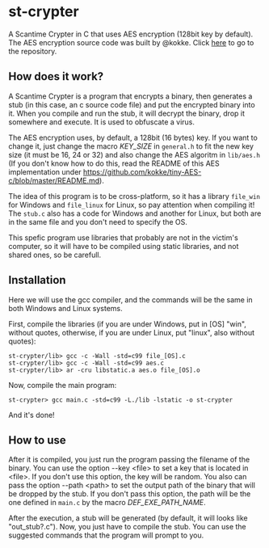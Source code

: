 # st-crypter
A Scantime Crypter in C that uses AES encryption (128bit key by default).
The AES encryption source code was built by @kokke. Click [here](https://github.com/kokke/tiny-AES-c) to go to the repository.

## How does it work?
A Scantime Crypter is a program that encrypts a binary, then generates a stub (in this case, an c source code file) and put the encrypted binary into it. When you compile and run the stub, it will decrypt the binary, drop it somewhere and execute. It is used to obfuscate a virus.

The AES encryption uses, by default, a 128bit (16 bytes) key. If you want to change it, just change the macro *KEY_SIZE* in `general.h` to fit the new key size (it must be 16, 24 or 32) and also change the AES algoritm in `lib/aes.h` (If you don't know how to do this, read the README of this AES implementation under https://github.com/kokke/tiny-AES-c/blob/master/README.md).

The idea of this program is to be cross-platform, so it has a library `file_win` for Windows and `file_linux` for Linux, so pay attention when compiling it! The `stub.c` also has a code for Windows and another for Linux, but both are in the same file and you don't need to specify the OS.

This spefic program use libraries that probably are not in the victim's computer, so it will have to be compiled using static libraries, and not shared ones, so be carefull.

## Installation
Here we will use the gcc compiler, and the commands will be the same in both Windows and Linux systems.

First, compile the libraries (if you are under Windows, put in [OS] "win", without quotes, otherwise, if you are under Linux, put "linux", also without quotes):
```
st-crypter/lib> gcc -c -Wall -std=c99 file_[OS].c
st-crypter/lib> gcc -c -Wall -std=c99 aes.c
st-crypter/lib> ar -cru libstatic.a aes.o file_[OS].o
```

Now, compile the main program:
```
st-crypter> gcc main.c -std=c99 -L./lib -lstatic -o st-crypter
```

And it's done!

## How to use
After it is compiled, you just run the program passing the filename of the binary. You can use the option --key \<file\> to set a key that is located in \<file\>. If you don't use this option, the key will be random. You also can pass the option --path \<path\> to set the output path of the binary that will be dropped by the stub. If you don't pass this option, the path will be the one defined in `main.c` by the macro *DEF_EXE_PATH_NAME*.

After the execution, a stub will be generated (by default, it will looks like "out_stub?.c"). Now, you just have to compile the stub. You can use the suggested commands that the program will prompt to you.
